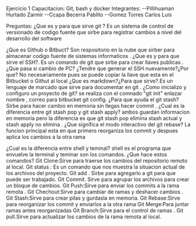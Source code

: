 Ejercicio 1 Capacitacion: Git, bash y docker
Integrantes:
--Pillihuaman Hurtado Zarmir
--Ccapa Becerra Pablito
 --Gomez Torres Carlos Luis


Preguntas:
¿Que es y para que sirve git ?
Es un sistema de control de versionado de codigo fuente  que sirbe para registrar cambios a nivel del desarrollo del software

¿Que es Github o Bitbuct?
Son respositorio en la nube que sirber para almacenar  codigo fuente de sistemas informaticos .
¿Que es y para que sirve el SSH?. Es un comando de git que sirbe para crear  llaves publicas  .
¿Que pasa si cambio de PC? ¿Tendre que generar el SSH nuevamente?¿Por que?
No  necesariamente pues se puede copiar la llave que esta en el Bitbucket o Githut al local
¿Que es markdown?¿Para que sirve?.Es un lenguaje de marcado que sirve para documentar en git .
¿Como inicializo y configuro un proyecto de git? 
se realiza con el comnado "git init" enlazar nombre , correo para  bitbucket git config.
¿Para que ayuda el git stash? Sirbe para hacer cambio en memoria sin llegas hacer commit .
¿Cual es la diferencia entre  git stash pop y git stash apply? ambos guardan informacion en memoria pero la diferencia es que 
git stash pop elimina stash actual y  stash apply no elimina .
¿Que significa el modo interactivo del git rebase? La funcion principal esta en que primero reorganiza los commit y despues aplica los cambios a la otra rama

¿Cual es la diferencia entre shell y teminal?
shell es el programa que envuelve la terminal y teminar son los comandos.
¿Que hace estos comandos?
Git Clone:Sirve para traerse los cambios del repositorio remoto al local.
Git status : Es un comando que nos muestra la situacion actual de los archivos del proyecto.
Git add . Sirbe para agregarlo a git para que puede ser trabajado.
Git Commit. Sirve para  agrupar los archivos para crear un bloque de cambios.
Git Push:Sirve para enviar los commits a la rama remota .
Git Chechout:Sirve para cambiar de ramas y deshacer cambios .
Git Stash:Sirve para crear pilas y gurdasla en memoria.
Git Rebase:Sirve  para reorganizar los commit y enviarlos a la otra rama
Git Merge:Para juntar ramas antes reorganizadas
Git Branch:Sirve para el control de ramas .
Git pull.Sirve para actualizar los cambios de la rama remota al local.





